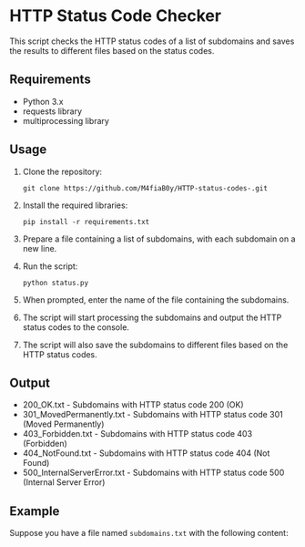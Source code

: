 # HTTP Status Code Checker

This script checks the HTTP status codes of a list of subdomains and saves the results to different files based on the status codes.

## Requirements

* Python 3.x
* requests library
* multiprocessing library

## Usage

1. Clone the repository:

    ```
    git clone https://github.com/M4fiaB0y/HTTP-status-codes-.git
    ```

2. Install the required libraries:

    ```
    pip install -r requirements.txt
    ```

3. Prepare a file containing a list of subdomains, with each subdomain on a new line.

4. Run the script:

    ```
    python status.py
    ```

5. When prompted, enter the name of the file containing the subdomains.

6. The script will start processing the subdomains and output the HTTP status codes to the console.

7. The script will also save the subdomains to different files based on the HTTP status codes.

## Output

* 200_OK.txt - Subdomains with HTTP status code 200 (OK)
* 301_MovedPermanently.txt - Subdomains with HTTP status code 301 (Moved Permanently)
* 403_Forbidden.txt - Subdomains with HTTP status code 403 (Forbidden)
* 404_NotFound.txt - Subdomains with HTTP status code 404 (Not Found)
* 500_InternalServerError.txt - Subdomains with HTTP status code 500 (Internal Server Error)

## Example

Suppose you have a file named `subdomains.txt` with the following content:

